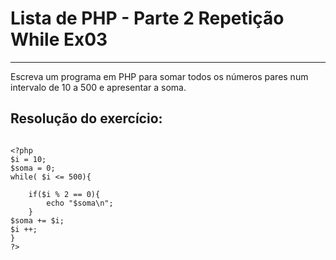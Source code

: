 # Lista de PHP - Parte 2 Repetição While Ex03

***

Escreva um programa em PHP para somar todos os números pares num intervalo de 10 a 500 e apresentar a soma.

## Resolução do exercício:

```

<?php
$i = 10;
$soma = 0;
while( $i <= 500){

    if($i % 2 == 0){
        echo "$soma\n";
    }
$soma += $i;
$i ++;
}
?>

```